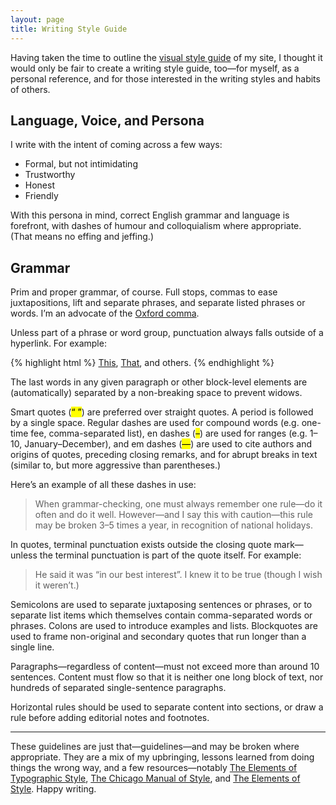 ```yaml
---
layout: page
title: Writing Style Guide
---
```


Having taken the time to outline the [visual style guide](/styleguide) of my site, I thought it would only be fair to create a writing style guide, too—for myself, as a personal reference, and for those interested in the writing styles and habits of others.

## Language, Voice, and Persona
I write with the intent of coming across a few ways:

- Formal, but not intimidating
- Trustworthy
- Honest
- Friendly

With this persona in mind, correct English grammar and language is forefront, with dashes of humour and colloquialism where appropriate. (That means no effing and jeffing.)

## Grammar
Prim and proper grammar, of course. Full stops, commas to ease juxtapositions, lift and separate phrases, and separate listed phrases or words. I’m an advocate of the [Oxford comma](http://en.wikipedia.org/wiki/Serial_comma).

Unless part of a phrase or word group, punctuation always falls outside of a hyperlink. For example:

{% highlight html %}
<a href="some-link.html">This</a>, <a href="some-link.html">That</a>, and others.
{% endhighlight %}

The last words in any given paragraph or other block-level elements are (automatically) separated by a non-breaking space to prevent widows.

Smart quotes (<mark>“ ”</mark>) are preferred over straight quotes. A period is followed by a single space. Regular dashes are used for compound words (e.g. one-time fee, comma-separated list), en dashes (<mark>–</mark>) are used for ranges (e.g. 1–10, January–December), and em dashes (<mark>—</mark>) are used to cite authors and origins of quotes, preceding closing remarks, and for abrupt breaks in text (similar to, but more aggressive than parentheses.)

Here’s an example of all these dashes in use:

> When grammar-checking, one must always remember one rule—do it often and do it well. However—and I say this with caution—this rule may be broken 3–5 times a year, in recognition of national holidays.

In quotes, terminal punctuation exists outside the closing quote mark—unless the terminal punctuation is part of the quote itself. For example:

> He said it was “in our best interest”. I knew it to be true (though I wish it weren’t.)

Semicolons are used to separate juxtaposing sentences or phrases, or to separate list items which themselves contain comma-separated words or phrases. Colons are used to introduce examples and lists. Blockquotes are used to frame non-original and secondary quotes that run longer than a single line.

Paragraphs—regardless of content—must not exceed more than around 10 sentences. Content must flow so that it is neither one long block of text, nor hundreds of separated single-sentence paragraphs.

Horizontal rules should be used to separate content into sections, or draw a rule before adding editorial notes and footnotes.

* * *

These guidelines are just that—guidelines—and may be broken where appropriate. They are a mix of my upbringing, lessons learned from doing things the wrong way, and a few resources—notably [The Elements of Typographic Style](http://www.amazon.com/gp/product/0881792128/ref=as_li_ss_tl?ie=UTF8&camp=1789&creative=390957&creativeASIN=0881792128&linkCode=as2&tag=raggwrit-20), [The Chicago Manual of Style](http://www.amazon.com/gp/product/0226104206/ref=as_li_ss_tl?ie=UTF8&camp=1789&creative=390957&creativeASIN=0226104206&linkCode=as2&tag=raggwrit-20), and [The Elements of Style](http://www.amazon.com/gp/product/0143112724/ref=as_li_ss_tl?ie=UTF8&camp=1789&creative=390957&creativeASIN=0143112724&linkCode=as2&tag=raggwrit-20). Happy writing.

